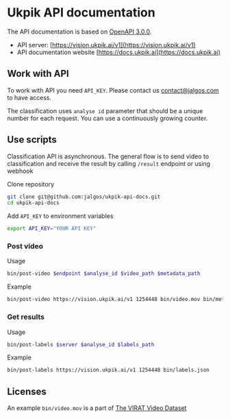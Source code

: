 # Ukpik API documentation

The API documentation is based on [OpenAPI 3.0.0](https://swagger.io/).

- API server: [https://vision.ukpik.ai/v1](https://vision.ukpik.ai/v1)
- API documentation website [https://docs.ukpik.ai](https://docs.ukpik.ai)

## Work with API

To work with API you need `API_KEY`. Please contact us contact@jalgos.com to have access.

The classification uses `analyse id` parameter that should be a unique number for each request. You can use a continuously growing counter.

## Use scripts

Classification API is asynchronous. The general flow is to send video to classification and receive the result by calling `/result` endpoint or using webhook

Clone repository

```bash
git clone git@github.com:jalgos/ukpik-api-docs.git
cd ukpik-api-docs
```

Add `API_KEY` to environment variables

```bash
export API_KEY="YOUR API KEY"
```

### Post video

Usage

```bash
bin/post-video $endpoint $analyse_id $video_path $metadata_path
```

Example

```bash
bin/post-video https://vision.ukpik.ai/v1 1254448 bin/video.mov bin/metadata.json
```

### Get results

Usage

```bash
bin/post-labels $server $analyse_id $labels_path
```

Example

```bash
bin/post-labels https://vision.ukpik.ai/v1 1254448 bin/labels.json
```

## Licenses

An example `bin/video.mov` is a part of [The VIRAT Video Dataset](https://viratdata.org/)
